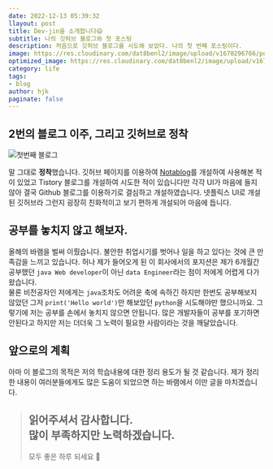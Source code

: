 ```yaml
---
date: 2022-12-13 05:39:32
llayout: post
title: Dev-jin을 소개합니다😄
subtitle: 나의 깃허브 블로그와 첫 포스팅
description: 처음으로 깃허브 블로그를 시도해 보았다. 나의 첫 번째 포스팅이다.
image: https://res.cloudinary.com/dat8benl2/image/upload/v1670296766/post/0_enrI7BXUzwJEomlq_ejxkl0.gif
optimized_image: https://res.cloudinary.com/dat8benl2/image/upload/v1670296766/post/0_enrI7BXUzwJEomlq_ejxkl0.gif
category: life
tags:
- blog
author: hjk
paginate: false
---
```

## 2번의 블로그 이주, 그리고 깃허브로 정착
![첫번째 블로그](https://res.cloudinary.com/dat8benl2/image/upload/c_scale,h_400,w_800/v1670297476/post/%EC%8A%A4%ED%81%AC%EB%A6%B0%EC%83%B7_2022-12-06_%EC%98%A4%ED%9B%84_12.30.51_hdt2i7.png "많은 일이 있었던 첫 번째 블로그")

말 그대로 **정착**했습니다. 깃허브 페이지를 이용하여 [Notablog](https://notablog.netlify.app)를 개설하여 사용해본 적이
있었고 Tistory 블로그를 개설하여 시도한 적이 있습니다만 각각 UI가 마음에 들지 않아 결국 Github 블로그를 이용하기로 결심하고 개설하였습니다.
넷플릭스 UI로 개설된 깃허브라 그런지 굉장히 친화적이고 보기 편하게 개설되어 마음에 듭니다.

## 공부를 놓치지 않고 해보자.

올해의 바램을 벌써 이뤘습니다. 불안한 취업시기를 벗어나 일을 하고 있다는 것에 큰 만족감을 느끼고 있습니다. 허나 제가 들어오게 된 이 회사에서의 포지션은
제가 6개월간 공부했던 `java Web developer`이 아닌 `data Engineer`라는 점이 저에게 어렵게 다가왔습니다.  
물론 비전공자인 저에게는 `java`조차도 어려운 축에 속하긴 하지만 한번도 공부해보지 않았던 그저 `print('Hello world')`만 해보았던
`python`을 시도해야만 했으니까요. 그렇기에 저는 공부를 손에서 놓치지 않으면 안됩니다. 많은 개발자들이 공부를 포기하면 안된다고 하지만 저는 더더욱 그
노력이 필요한 사람이라는 것을 깨달았습니다.

## 앞으로의 계획

아마 이 블로그의 목적은 저의 학습내용에 대한 정리 용도가 될 것 같습니다. 제가 정리한 내용이 여러분들에게도 많은 도움이 되었으면 하는 바램에서 이만 글을
마치겠습니다.
> 읽어주셔서 감사합니다.  
> 많이 부족하지만 노력하겠습니다.
> --
> 모두 좋은 하루 되세요 🤗